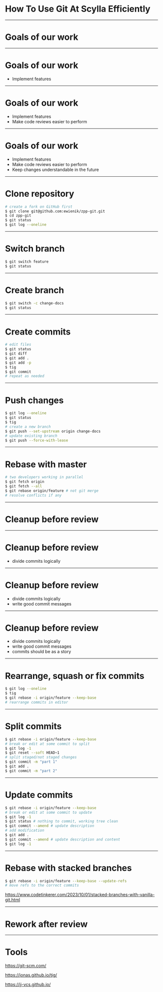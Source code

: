 <!-- theme: uncover -->
<!-- class: invert -->
<!-- paginate: true -->

<style>
section {
  background-image: url('scylla-logo2.png');
  background-repeat: no-repeat;
  background-position: bottom 20px left 20px;
  background-size: auto 50px;
}
</style>


# How To Use Git At Scylla Efficiently

---

# Goals of our work

---

# Goals of our work

- Implement features

---

# Goals of our work

- Implement features
- Make code reviews easier to perform

---

# Goals of our work

- Implement features
- Make code reviews easier to perform
- Keep changes understandable in the future

---

# Clone repository

```bash
# create a fork on GitHub first
$ git clone git@github.com:ewienik/zpp-git.git
$ cd zpp-git
$ git status
$ git log --oneline
```

---

# Switch branch

```bash
$ git switch feature
$ git status
```

---

# Create branch

```bash
$ git switch -c change-docs
$ git status
```

---

# Create commits

```bash
# edit files
$ git status
$ git diff
$ git add .
$ git add -p
$ tig
$ git commit
# repeat as needed
```

---

# Push changes

```bash
$ git log --oneline
$ git status
$ tig
# create a new branch
$ git push --set-upstream origin change-docs
# update existing branch
$ git push --force-with-lease
```

---

# Rebase with master

```bash
# two developers working in parallel
$ git fetch origin
$ git fetch --all
$ git rebase origin/feature # not git merge
# resolve conflicts if any
```

---

# Cleanup before review

---

# Cleanup before review

- divide commits logically

---

# Cleanup before review

- divide commits logically
- write good commit messages

---

# Cleanup before review

- divide commits logically
- write good commit messages
- commits should be as a story

---

# Rearrange, squash or fix commits

```bash
$ git log --oneline
$ tig
$ git rebase -i origin/feature --keep-base
# rearrange commits in editor
```

---

# Split commits

```bash
$ git rebase -i origin/feature --keep-base
# break or edit at some commit to split
$ git log -1
$ git reset --soft HEAD~1
# split staged/not staged changes
$ git commit -m "part 1"
$ git add .
$ git commit -m "part 2"
```

---

# Update commits

```bash
$ git rebase -i origin/feature --keep-base
# break or edit at some commit to update
$ git log -1
$ git status # nothing to commit, working tree clean
$ git commit --amend # update description
# add modification
$ git add .
$ git commit --amend # update description and content
$ git log -1
```

---

# Rebase with stacked branches

```bash
$ git rebase -i origin/feature --keep-base --update-refs
# move refs to the correct commits
```

https://www.codetinkerer.com/2023/10/01/stacked-branches-with-vanilla-git.html

---

# Rework after review

---

# Tools

https://git-scm.com/

https://jonas.github.io/tig/

https://jj-vcs.github.io/

